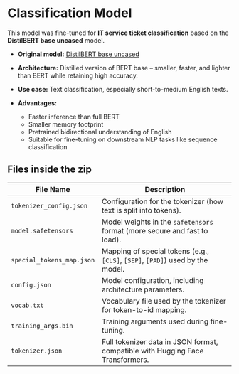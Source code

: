 # **Classification Model**

This model was fine-tuned for **IT service ticket classification** based on the **DistilBERT base uncased** model.

* **Original model:** [DistilBERT base uncased](https://huggingface.co/distilbert/distilbert-base-uncased)
* **Architecture:** Distilled version of BERT base – smaller, faster, and lighter than BERT while retaining high accuracy.
* **Use case:** Text classification, especially short-to-medium English texts.
* **Advantages:**

  * Faster inference than full BERT
  * Smaller memory footprint
  * Pretrained bidirectional understanding of English
  * Suitable for fine-tuning on downstream NLP tasks like sequence classification

## Files inside the zip

| File Name                 | Description                                                                    |
| ------------------------- | ------------------------------------------------------------------------------ |
| `tokenizer_config.json`   | Configuration for the tokenizer (how text is split into tokens).               |
| `model.safetensors`       | Model weights in the `safetensors` format (more secure and fast to load).      |
| `special_tokens_map.json` | Mapping of special tokens (e.g., `[CLS]`, `[SEP]`, `[PAD]`) used by the model. |
| `config.json`             | Model configuration, including architecture parameters.                        |
| `vocab.txt`               | Vocabulary file used by the tokenizer for token-to-id mapping.                 |
| `training_args.bin`       | Training arguments used during fine-tuning.                                    |
| `tokenizer.json`          | Full tokenizer data in JSON format, compatible with Hugging Face Transformers. |


